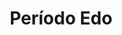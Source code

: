 ﻿---
title: "Período Edo"
permalink: periodes_1062.html
layout: periode
dataInici: 1603-03-24
dataFi: 1868-05-03
sidebar: periodes
pares:
  - 306:
    title: "Edad Moderna"
    dataInici: "(1453)"
    dataFi: "(1775)"

fills:
jocsPrincipals:
jocsEscenaris:
  - title: "Yedo"
    bggId: 117915
    dataInici: 
    dataFi: 

jocsEpoca:
jocsEpocaEscenaris:
---
